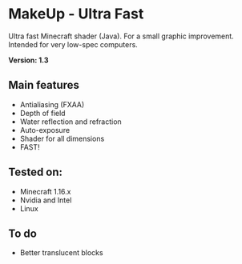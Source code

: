 # MakeUp - Ultra Fast
Ultra fast Minecraft shader (Java). For a small graphic improvement. Intended for very low-spec computers.

**Version: 1.3**

## Main features
* Antialiasing (FXAA)
* Depth of field
* Water reflection and refraction
* Auto-exposure
* Shader for all dimensions
* FAST!

## Tested on:
* Minecraft 1.16.x
* Nvidia and Intel
* Linux

## To do
* Better translucent blocks
